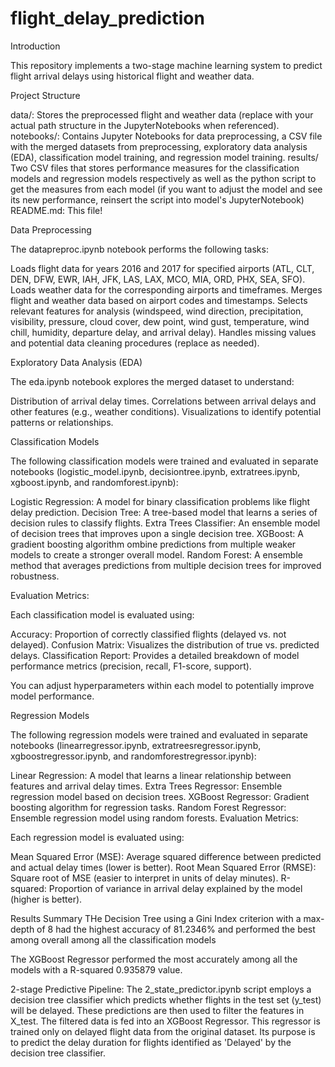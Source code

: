 # flight_delay_prediction
Introduction

This repository implements a two-stage machine learning system to predict flight arrival delays using historical flight and weather data.

Project Structure

data/: Stores the preprocessed flight and weather data (replace with your actual path structure in the JupyterNotebooks when referenced).
notebooks/: Contains Jupyter Notebooks for data preprocessing, a CSV file with the merged datasets from preprocessing, exploratory data analysis (EDA), classification model training, and regression model training.
results/ Two CSV files that stores performance measures for the classification models and regression models respectively as well as the python script to get the measures from each model (if you want to adjust the model and see its new performance, reinsert the script into model's JupyterNotebook)
README.md: This file! 

Data Preprocessing

The datapreproc.ipynb notebook performs the following tasks:

Loads flight data for years 2016 and 2017 for specified airports (ATL, CLT, DEN, DFW, EWR, IAH, JFK, LAS, LAX, MCO, MIA, ORD, PHX, SEA, SFO).
Loads weather data for the corresponding airports and timeframes.
Merges flight and weather data based on airport codes and timestamps.
Selects relevant features for analysis (windspeed, wind direction, precipitation, visibility, pressure, cloud cover, dew point, wind gust, temperature, wind chill, humidity, departure delay, and arrival delay).
Handles missing values and potential data cleaning procedures (replace as needed).

Exploratory Data Analysis (EDA)

The eda.ipynb notebook explores the merged dataset to understand:

Distribution of arrival delay times.
Correlations between arrival delays and other features (e.g., weather conditions).
Visualizations to identify potential patterns or relationships.

Classification Models

The following classification models were trained and evaluated in separate notebooks (logistic_model.ipynb, decisiontree.ipynb, extratrees.ipynb, xgboost.ipynb, and randomforest.ipynb):

Logistic Regression: A model for binary classification problems like flight delay prediction.
Decision Tree: A tree-based model that learns a series of decision rules to classify flights.
Extra Trees Classifier: An ensemble model of decision trees that improves upon a single decision tree.
XGBoost: A gradient boosting algorithm ombine predictions from multiple weaker models to create a stronger overall model.
Random Forest: A ensemble method that averages predictions from multiple decision trees for improved robustness.

Evaluation Metrics:

Each classification model is evaluated using:

Accuracy: Proportion of correctly classified flights (delayed vs. not delayed).
Confusion Matrix: Visualizes the distribution of true vs. predicted delays.
Classification Report: Provides a detailed breakdown of model performance metrics (precision, recall, F1-score, support).

You can adjust hyperparameters within each model to potentially improve model performance. 

Regression Models

The following regression models were trained and evaluated in separate notebooks (linearregressor.ipynb, extratreesregressor.ipynb, xgboostregressor.ipynb, and randomforestregressor.ipynb):

Linear Regression: A model that learns a linear relationship between features and arrival delay times.
Extra Trees Regressor: Ensemble regression model based on decision trees.
XGBoost Regressor: Gradient boosting algorithm for regression tasks.
Random Forest Regressor: Ensemble regression model using random forests.
Evaluation Metrics:

Each regression model is evaluated using:

Mean Squared Error (MSE): Average squared difference between predicted and actual delay times (lower is better).
Root Mean Squared Error (RMSE): Square root of MSE (easier to interpret in units of delay minutes).
R-squared: Proportion of variance in arrival delay explained by the model (higher is better).


Results Summary
THe Decision Tree using a Gini Index criterion with a max-depth of 8 had the highest accuracy of 81.2346% and performed the best among overall among all the classification models

The XGBoost Regressor performed the most accurately among all the models with a R-squared 0.935879 value.

2-stage Predictive Pipeline:
The 2_state_predictor.ipynb script employs a decision tree classifier which predicts whether flights in the test set (y_test) will be delayed. These predictions are then used to filter the features in X_test. The filtered data is fed into an XGBoost Regressor. This regressor is trained only on delayed flight data from the original dataset. Its purpose is to predict the delay duration for flights identified as 'Delayed' by the decision tree classifier.


